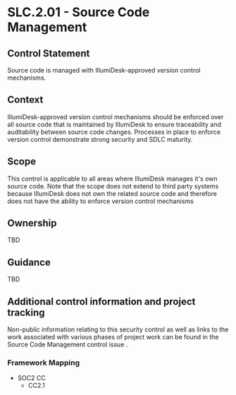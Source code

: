 # SLC.2.01 - Source Code Management

## Control Statement

Source code is managed with IllumiDesk-approved version control mechanisms.

## Context

IllumiDesk-approved version control mechanisms should be enforced over all source code that is maintained by IllumiDesk to ensure traceability and auditability between source code changes. Processes in place to enforce version control demonstrate strong security and SDLC maturity.

## Scope

This control is applicable to all areas where IllumiDesk manages it's own source code. Note that the scope does not extend to third party systems because IllumiDesk  does not own the related source code and therefore does not have the ability to enforce version control mechanisms

## Ownership

TBD

## Guidance

TBD

## Additional control information and project tracking

Non-public information relating to this security control as well as links to the work associated with various phases of project work can be found in the Source Code Management control issue .

### Framework Mapping

* SOC2 CC
  * CC2.1

